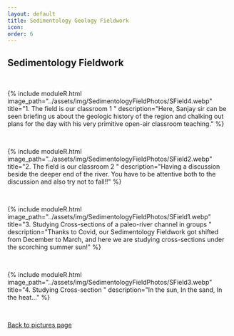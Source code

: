 ```yaml
---
layout: default
title: Sedimentology Geology Fieldwork
icon: 
order: 6
---
```

<head>
    <link rel="stylesheet" href="../academicons-1.9.4/css/academicons.css"/>
    <link rel="stylesheet" href="../assets/css/tempCSS.css"/> 
    <script src="https://kit.fontawesome.com/f3d052e4c8.js" crossorigin="anonymous"></script>
   
</head>

## Sedimentology Fieldwork


<br/>

{% include moduleR.html image_path="../assets/img/SedimentologyFieldPhotos/SField4.webp" title="1. The field is our classroom 1
" description="Here, Sanjay sir can be seen briefing us about the geologic history of the region and chalking out plans for the day with his very primitive open-air classroom teaching." %}

<br/>

{% include moduleR.html image_path="../assets/img/SedimentologyFieldPhotos/SField2.webp" title="2. The field is our classroom 2
" description="Having a discussion beside the deeper end of the river. You have to be attentive both to the discussion and also try not to fall!!" %}

<br/>

{% include moduleR.html image_path="../assets/img/SedimentologyFieldPhotos/SField1.webp" title="3. Studying Cross-sections of a paleo-river channel in groups
" description="Thanks to Covid, our Sedimentology Fieldwork got shifted from December to March, and here we are studying cross-sections under the scorching summer sun!" %}

<br/>

{% include moduleR.html image_path="../assets/img/SedimentologyFieldPhotos/SField3.webp" title="4. Studying Cross-section
" description="In the sun, In the sand, In the heat..." %}

<br/>

<div class="botton-with-arrow-back"> 
      <p> </p>
      <p> </p>
      <p> </p>
      <p><a href="pictures/index.html"><i class="fas fa-square-caret-left"></i> Back to pictures page</a></p>
</div> 

<!-- [Back](pictures/index.html) -->